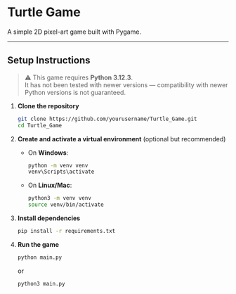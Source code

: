 # Turtle Game

A simple 2D pixel-art game built with Pygame.

---

## Setup Instructions

> ⚠️ This game requires **Python 3.12.3**.  
> It has not been tested with newer versions — compatibility with newer Python versions is not guaranteed.

1. **Clone the repository**

    ```bash
    git clone https://github.com/yourusername/Turtle_Game.git
    cd Turtle_Game
    ```

2. **Create and activate a virtual environment** (optional but recommended)

    - On **Windows**:
    
      ```bash
      python -m venv venv
      venv\Scripts\activate
      ```
    
    - On **Linux/Mac**:
    
      ```bash
      python3 -m venv venv
      source venv/bin/activate
      ```

3. **Install dependencies**

    ```bash
    pip install -r requirements.txt
    ```

4. **Run the game**

    ```bash
    python main.py
    ```
    or
    ```bash
    python3 main.py
    ```


